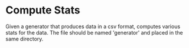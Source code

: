 # Compute Stats

Given a generator that produces data in a csv format, computes various stats for the data. The file should be named 'generator' and placed in the same directory.
